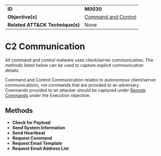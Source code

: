 |||
|---------|------------------------|
|**ID**|**M0030**|
|**Objective(s)**|[Command and Control](https://github.com/MAECProject/malware-behaviors/tree/master/command-and-control)|
|**Related ATT&CK Technique(s)**|None|

C2 Communication
================
All command and control malware uses client/server communication. The methods listed below can be used to capture explicit communication details. 

Command and Control Communication relates to *autonomous* client/server communications, not commands that are provided to an adversary. Commands provided to an attacker should be captured under [Remote Commands](https://github.com/MAECProject/malware-behaviors/blob/master/execution/remote-commands.md) under the Execution objective.

Methods
-------
* **Check for Payload**
* **Send System Information**
* **Send Heartbeat**
* **Request Command**
* **Request Email Template**
* **Request Email Address List**